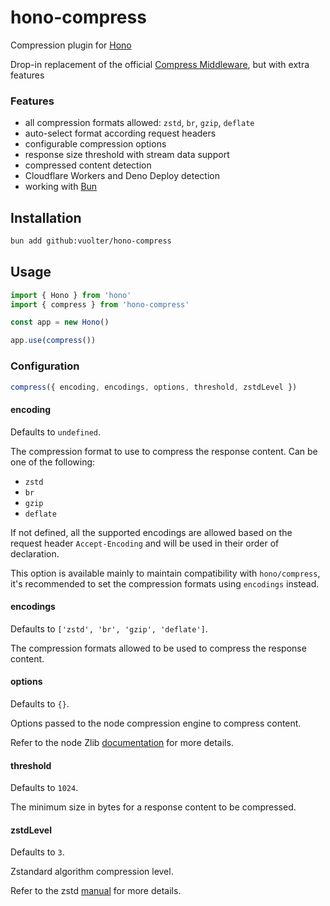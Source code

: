 # hono-compress

Compression plugin for [Hono](https://github.com/honojs/hono)

Drop-in replacement of the official [Compress Middleware](https://hono.dev/docs/middleware/builtin/compress), but with extra features

### Features

- all compression formats allowed: `zstd`, `br`, `gzip`, `deflate`
- auto-select format according request headers
- configurable compression options
- response size threshold with stream data support
- compressed content detection
- Cloudflare Workers and Deno Deploy detection
- working with [Bun](https://bun.sh/)

## Installation

```bash
bun add github:vuolter/hono-compress
```

## Usage

```typescript
import { Hono } from 'hono'
import { compress } from 'hono-compress'

const app = new Hono()

app.use(compress())
```

### Configuration

```typescript
compress({ encoding, encodings, options, threshold, zstdLevel })
```

#### encoding

Defaults to `undefined`.

The compression format to use to compress the response content.
Can be one of the following:

- `zstd`
- `br`
- `gzip`
- `deflate`

If not defined, all the supported encodings are allowed based on the request header `Accept-Encoding` and will be used in their order of declaration.

This option is available mainly to maintain compatibility with `hono/compress`, it's recommended to set the compression formats using `encodings` instead.

#### encodings

Defaults to `['zstd', 'br', 'gzip', 'deflate']`.

The compression formats allowed to be used to compress the response content.

#### options

Defaults to `{}`.

Options passed to the node compression engine to compress content.

Refer to the node Zlib [documentation](https://nodejs.org/api/zlib.html) for more details.

#### threshold

Defaults to `1024`.

The minimum size in bytes for a response content to be compressed.

#### zstdLevel

Defaults to `3`.

Zstandard algorithm compression level.

Refer to the zstd [manual](https://facebook.github.io/zstd/zstd_manual.html) for more details.
